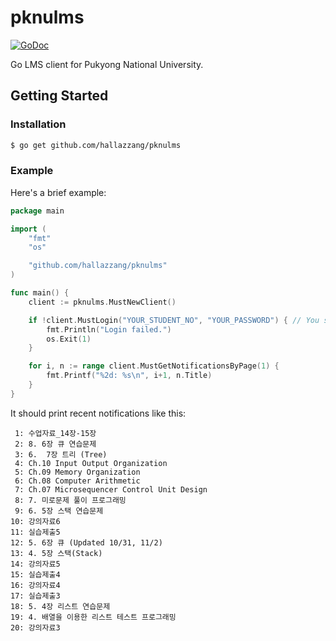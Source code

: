 # pknulms

[![GoDoc](https://godoc.org/github.com/hallazzang/pknulms?status.svg)](https://godoc.org/github.com/hallazzang/pknulms)

Go LMS client for Pukyong National University.

## Getting Started

### Installation

```bash
$ go get github.com/hallazzang/pknulms
```

### Example

Here's a brief example:
```go
package main

import (
	"fmt"
	"os"

	"github.com/hallazzang/pknulms"
)

func main() {
	client := pknulms.MustNewClient()

	if !client.MustLogin("YOUR_STUDENT_NO", "YOUR_PASSWORD") { // You should replace these values
		fmt.Println("Login failed.")
		os.Exit(1)
	}

	for i, n := range client.MustGetNotificationsByPage(1) {
		fmt.Printf("%2d: %s\n", i+1, n.Title)
	}
}
```

It should print recent notifications like this:
```
 1: 수업자료_14장-15장
 2: 8. 6장 큐 연습문제
 3: 6.  7장 트리 (Tree)
 4: Ch.10 Input Output Organization
 5: Ch.09 Memory Organization
 6: Ch.08 Computer Arithmetic
 7: Ch.07 Microsequencer Control Unit Design
 8: 7. 미로문제 풀이 프로그래밍
 9: 6. 5장 스택 연습문제
10: 강의자료6
11: 실습제출5
12: 5. 6장 큐 (Updated 10/31, 11/2)
13: 4. 5장 스택(Stack)
14: 강의자료5
15: 실습제출4
16: 강의자료4
17: 실습제출3
18: 5. 4장 리스트 연습문제
19: 4. 배열을 이용한 리스트 테스트 프로그래밍
20: 강의자료3
```
